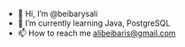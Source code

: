 - 👋 Hi, I’m @beibarysali
- 🌱 I’m currently learning Java, PostgreSQL
- 📫 How to reach me alibeibaris@gmail.com

<!---
beibarysali/beibarysali is a ✨ special ✨ repository because its `README.md` (this file) appears on your GitHub profile.
You can click the Preview link to take a look at your changes.
--->
